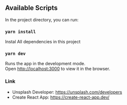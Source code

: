 

## Available Scripts

In the project directory, you can run:

### `yarn install`

Instal All dependencies in this project

### `yarn dev`

Runs the app in the development mode.<br />
Open [http://localhost:3000](http://localhost:3000) to view it in the browser.

### Link

- Unsplash Developer: https://unsplash.com/developers
- Create React App: https://create-react-app.dev/
